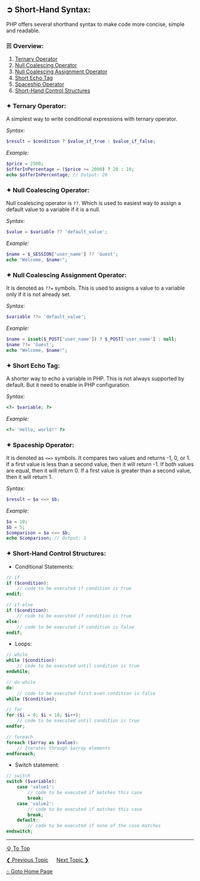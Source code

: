 ## &#10162; Short-Hand Syntax:
PHP offers several shorthand syntax to make code more concise, simple and readable. 

### &#9780; Overview:
1. [Ternary Operator](#-ternary-operator)
2. [Null Coalescing Operator](#-null-coalescing-operator)
3. [Null Coalescing Assignment Operator](#-null-coalescing-assignment-operator)
4. [Short Echo Tag](#-short-echo-tag)
5. [Spaceship Operator](#-spaceship-operator)
6. [Short-Hand Control Structures](#-short-hand-control-structures)

### &#10022; Ternary Operator:
A simplest way to write conditional expressions with ternary operator.

*Syntax:*
```php
$result = $condition ? $value_if_true : $value_if_false;
```

*Example:*
```php
$price = 2500;
$offerInPercentage = ($price >= 2000) ? 20 : 10;
echo $offerInPercentage; // Output: 20
```

### &#10022; Null Coalescing Operator:
Null coalescing operator is `??`. Which is used to easiest way to assign a default value to a variable if it is a null.

*Syntax:*
```php
$value = $variable ?? 'default_value';
```

*Example:*
```php
$name = $_SESSION['user_name'] ?? 'Guest';
echo "Welcome, $name!";
```

### &#10022; Null Coalescing Assignment Operator:
It is denoted as `??=` symbols. This is used to assigns a value to a variable only if it is not already set.

*Syntax:*
```php
$variable ??= 'default_value';
```

*Example:*
```php
$name = isset($_POST['user_name']) ? $_POST['user_name'] : null;
$name ??= 'Guest';
echo "Welcome, $name!";
```

### &#10022; Short Echo Tag:
A shorter way to echo a variable in PHP. This is not always supported by default. But it need to enable in PHP configuration.

*Syntax:*
```php
<?= $variable; ?>
```

*Example:*
```php
<?= 'Hello, world!' ?>
```

### &#10022; Spaceship Operator: 
It is denoted as `<=>` symbols. It compares two values and returns -1, 0, or 1. If a first value is less than a second value, then it will return -1. If both values are equal, then it will return 0. If a first value is greater than a second value, then it will return 1.

*Syntax:*
```php
$result = $a <=> $b;
```

*Example:*
```php
$a = 10;
$b = 5;
$comparison = $a <=> $b; 
echo $comparison; // Output: 1
```

### &#10022; Short-Hand Control Structures:
- Conditional Statements:
```php
// if 
if ($condition):
	// code to be executed if condition is true
endif;
```

```php
// if-else
if ($condition):
	// code to be executed if condition is true
else:
	// code to be executed if condition is false
endif;
```

- Loops:
```php
// while
while ($condition):
	// code to be executed until condition is true
endwhile;
```

```php
// do-while
do:
    // code to be executed first even condition is false
while ($condition);
```

```php
// for
for ($i = 0; $i < 10; $i++):
    // code to be executed until condition is true
endfor;
```

```php
// foreach
foreach ($array as $value):
    // Iterates through $array elements
endforeach;
```

- Switch statement:
```php
// switch
switch ($variable):
    case 'value1':
        // code to be executed if matches this case
        break;
    case 'value2':
        // code to be executed if matches this case
        break;
    default:
        // code to be executed if none of the case matches
endswitch;
```

---
[&#8682; To Top](#-short-hand-syntax)

[&#10094; Previous Topic](./arrays.md) &emsp; [Next Topic &#10095;](./super-globals.md)

[&#8962; Goto Home Page](../README.md)